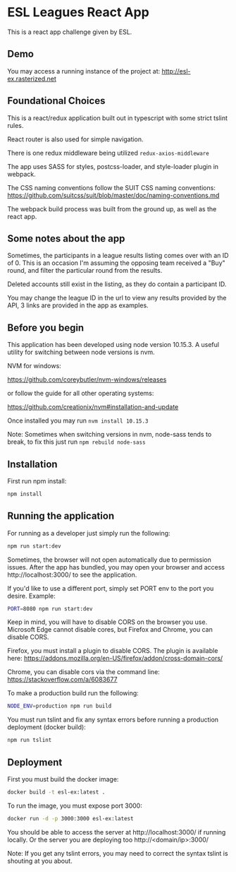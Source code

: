 # ESL Leagues React App

This is a react app challenge given by ESL.

## Demo

You may access a running instance of the project at: http://esl-ex.rasterized.net

## Foundational Choices

This is a react/redux application built out in typescript with some strict tslint rules.

React router is also used for simple navigation.

There is one redux middleware being utilized `redux-axios-middleware`

The app uses SASS for styles, postcss-loader, and style-loader plugin in webpack.

The CSS naming conventions follow the SUIT CSS naming conventions: https://github.com/suitcss/suit/blob/master/doc/naming-conventions.md

The webpack build process was built from the ground up, as well as the react app.

## Some notes about the app

Sometimes, the participants in a league results listing comes over with an ID of 0. This is an occasion I'm assuming the opposing team received a "Buy" round, and filter the particular round from the results.

Deleted accounts still exist in the listing, as they do contain a participant ID.

You may change the league ID in the url to view any results provided by the API, 3 links are provided in the app as examples.

## Before you begin

This application has been developed using node version 10.15.3. A useful utility for switching between node versions is nvm.

NVM for windows:

https://github.com/coreybutler/nvm-windows/releases

or follow the guide for all other operating systems:

https://github.com/creationix/nvm#installation-and-update

Once installed you may run `nvm install 10.15.3`

Note: Sometimes when switching versions in nvm, node-sass tends to break, to fix this just run `npm rebuild node-sass`

## Installation

First run npm install:

```bash
npm install
```

## Running the application

For running as a developer just simply run the following:

```bash
npm run start:dev
```

Sometimes, the browser will not open automatically due to permission issues. After the app has bundled, you may open your browser and access http://localhost:3000/ to see the application.

If you'd like to use a different port, simply set PORT env to the port you desire. Example:

```bash
PORT=8080 npm run start:dev
```

Keep in mind, you will have to disable CORS on the browser you use. Microsoft Edge cannot disable cores, but Firefox and Chrome, you can disable CORS.

Firefox, you must install a plugin to disable CORS. The plugin is available here: https://addons.mozilla.org/en-US/firefox/addon/cross-domain-cors/

Chrome, you can disable cors via the command line: https://stackoverflow.com/a/6083677

To make a production build run the following:

```bash
NODE_ENV=production npm run build
```

You must run tslint and fix any syntax errors before running a production deployment (docker build):

```bash
npm run tslint
```

## Deployment

First you must build the docker image:

```bash
docker build -t esl-ex:latest .
```

To run the image, you must expose port 3000:

```bash
docker run -d -p 3000:3000 esl-ex:latest
```

You should be able to access the server at http://localhost:3000/ if running locally. Or the server you are deploying too http://<domain/ip>:3000/

Note: If you get any tslint errors, you may need to correct the syntax tslint is shouting at you about.